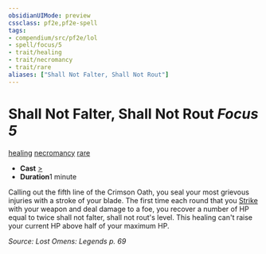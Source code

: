 ```yaml
---
obsidianUIMode: preview
cssclass: pf2e,pf2e-spell
tags:
- compendium/src/pf2e/lol
- spell/focus/5
- trait/healing
- trait/necromancy
- trait/rare
aliases: ["Shall Not Falter, Shall Not Rout"]
---
```

# Shall Not Falter, Shall Not Rout *Focus 5*   
[healing](/rules/traits/healing.md)  [necromancy](/rules/traits/necromancy.md)  [rare](/rules/traits/rare.md)  

- **Cast** [>](/rules/core-rulebook/chapter-9-playing-the-game.md#Actions "Single Action") 
- **Duration**1 minute

Calling out the fifth line of the Crimson Oath, you seal your most grievous injuries with a stroke of your blade. The first time each round that you [Strike](/rules/actions/strike.md) with your weapon and deal damage to a foe, you recover a number of HP equal to twice shall not falter, shall not rout's level. This healing can't raise your current HP above half of your maximum HP.

*Source: Lost Omens: Legends p. 69*